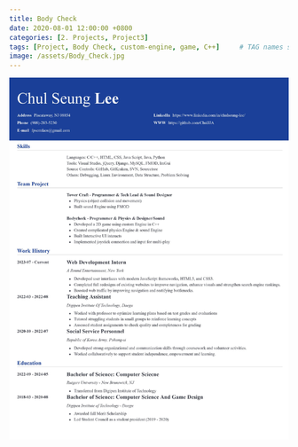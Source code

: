 ```yaml
---
title: Body Check
date: 2020-08-01 12:00:00 +0800
categories: [2. Projects, Project3]
tags: [Project, Body Check, custom-engine, game, C++]     # TAG names should always be lowercase
image: /assets/Body_Check.jpg
---
```


![img-description](/assets/ChulSeung_Lee_Resume.jpg)